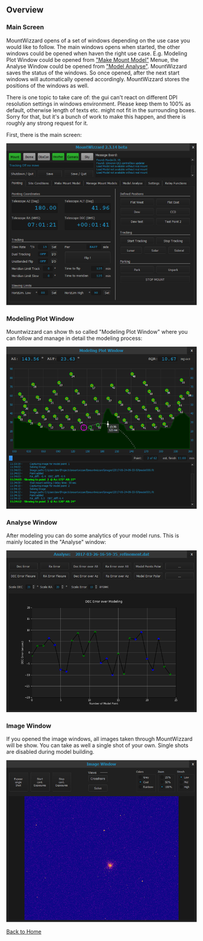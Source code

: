 ## Overview
### Main Screen

MountWizzard opens of a set of windows depending on the use case you would like to follow. The main windows opens when started,
the other windows could be opened when haven the right use case. E.g. Modeling Plot Window could be opened from
["Make Mount Model"](firststeps3.md) Menue, the Analyse Window could be opened from ["Model Analyse"](firststeps5.md). MountWizzard
saves the status of the windows. So once opened, after the next start windows will automatically opened accordingly. MountWizzard
stores the positions of the windows as well.

There is one topic to take care of: the gui can't react on different DPI resolution settings in windows environment. Please keep them
to 100% as default, otherwise length of texts etc. might not fit in the surrounding boxes. Sorry for that, but it's a bunch of work
to make this happen, and there is roughly any strong request for it.

First, there is the main screen:

<img src="pics/mainscreen.png"/>

### Modeling Plot Window
Mountwizzard can show th so called "Modeling Plot Window" where you can follow and manage in detail the modeling process:

<img src="pics/modelingplotwindow.png"/>

### Analyse Window
After modeling you can do some analytics of your model runs. This is mainly located in the "Analyse" window:

<img src="pics/analysewindow.png"/>

### Image Window
If you opened the image windows, all images taken through MountWizzard will be show. You can take as well a single shot of your
own. Single shots are disabled during model building.

<img src="pics/imagewindow.png"/>


[Back to Home](home.md)